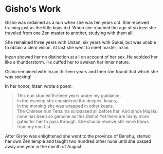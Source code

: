 # Gisho's Work

Gisho was ordained as a nun when she was ten years old. She received training just as the little boys did. When she reached the age of sixteen she traveled from one Zen master to another, studying with them all.

She remained three years with Unzan, six years with Gukei, but was unable to obtain a clear vision. At last she went to meet master Inzan.

Inzan showed her no distinction at all on account of her sex. He scolded her like a thunderstorm. He cuffed her to awaken her inner nature.

Gisho remained with Inzan thirteen years and then she found that which she was seeking!

In her honor, Inzan wrote a poem:

> This nun studied thirteen years under my guidance.  
> In the evening she considered the deepest koans,  
> In the morning she was wrapped in other koans.  
> The Chinese nun Tetsuma surpassed all before her,
> And since Mujaku none has been so genuine as this Gisho!
> Yet there are many more gates for her to pass through.
> She should receive still more blows from my iron fist.

After Gisho was enlightened she went to the province of Banshu, started her own Zen temple and taught two hundred other nuns until she passed away one year in the month of August.
